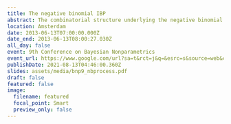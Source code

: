 ```yaml
---
title: The negative binomial IBP
abstract: The combinatorial structure underlying the negative binomial process
location: Amsterdam
date: 2013-06-13T07:00:00.000Z
date_end: 2013-06-13T08:00:27.030Z
all_day: false
event: 9th Conference on Bayesian Nonparametrics
event_url: https://www.google.com/url?sa=t&rct=j&q=&esrc=s&source=web&cd=&cad=rja&uact=8&ved=2ahUKEwjO2teqmK3yAhXHT30KHQXDAEQQFnoECBcQAQ&url=http%3A%2F%2Fwww.bnp9.win.tue.nl%2Fwp-content%2Fuploads%2F2013%2F05%2Fschedule21.pdf&usg=AOvVaw3Rq02i1SbbYPw0heqxWrWn
publishDate: 2021-08-13T04:46:00.360Z
slides: assets/media/bnp9_nbprocess.pdf
draft: false
featured: false
image:
  filename: featured
  focal_point: Smart
  preview_only: false
---
```

